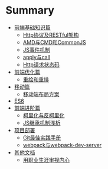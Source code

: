 # Summary

* [前端基础知识篇]()
    * [Http协议及RESTful架构](docs/basis/前端基础知识篇——Http协议及RESTful架构.md)
    * [AMD与CMD和CommonJS](docs/basis/前端基础知识篇——AMD与CMD和CommonJS.md)
    * [JS事件机制](docs/basis/前端基础知识篇——JS事件机制.md)
    * [apply与call](docs/basis/前端基础知识篇——apply与call.md)
    * [Http请求状态码](docs/basis/前端基础知识篇——Http请求状态码.md)
* [前端优化篇]()
    * [重绘和重排](docs/optimize/前端优化篇——重绘和重排.md)
* [移动篇]()
    * [移动端布局方案](docs/mobile/移动端布局方案.md)
* [ES6]()
* [前端进阶篇]()
    * [柯里化与反柯里化](docs/advance/柯里化与反柯里化.md)
    * [JS继承机制浅析](docs/advance/JS继承机制浅析.md)
* [项目部署]()
    * [Git最佳实践手册](docs/project/Git最佳实践手册.md)
    * [webpack与webpack-dev-server](docs/project/webpack及webpack-dev-server的部署和使用.md)
* [其他文档]()
    * [用职业生涯审视内心](docs/other/用职业生涯审视内心.md)